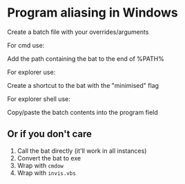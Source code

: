 Program aliasing in Windows
===========================

Create a batch file with your overrides/arguments

For cmd use:

Add the path containing the bat to the end of %PATH%

For explorer use:

Create a shortcut to the bat with the "minimised" flag

For explorer shell use:

Copy/paste the batch contents into the program field

Or if you don't care
--------------------

1. Call the bat directly (it'll work in all instances)
2. Convert the bat to exe
3. Wrap with `cmdow`
4. Wrap with `invis.vbs`
